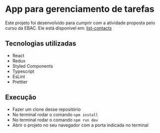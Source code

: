 # App para gerenciamento de tarefas
Este projeto foi desenvolvido para cumprir com a atividade proposta pelo curso da EBAC. Ele está disponivel em: [list-contacts](https://list-contacts-orpin.vercel.app/)

## Tecnologias utilizadas
- React
- Redux
- Styled Components
- Typescript
- EsLint
- Prettier

## Execução
- Fazer um clone desse repositório
- No terminal rodar o comando `npm install`
- No terminal rodar o comando `npm run dev`
- Abrir o projeto no seu navegador com a porta indicada no terminal
